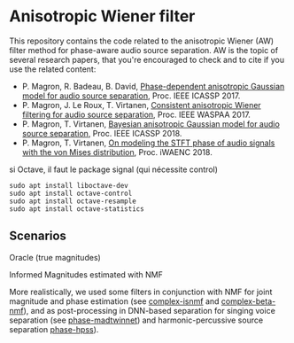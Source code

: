 #  Anisotropic Wiener filter

This repository contains the code related to the anisotropic Wiener (AW) filter method for phase-aware audio source separation. AW is the topic of several research papers, that you're encouraged to check and to cite if you use the related content:

- P. Magron, R. Badeau, B. David, [Phase-dependent anisotropic Gaussian model for audio source separation](https://hal.archives-ouvertes.fr/hal-01416355), Proc. IEEE ICASSP 2017.
- P. Magron, J. Le Roux, T. Virtanen, [Consistent anisotropic Wiener filtering for audio source separation](https://hal.archives-ouvertes.fr/hal-01593126), Proc. IEEE WASPAA 2017.
- P. Magron, T. Virtanen, [Bayesian anisotropic Gaussian model for audio source separation](https://hal.archives-ouvertes.fr/hal-01632081), Proc. IEEE ICASSP 2018.
- P. Magron, T. Virtanen, [On modeling the STFT phase of audio signals with the von Mises distribution](https://hal.archives-ouvertes.fr/hal-01763147), Proc. iWAENC 2018.


si Octave, il faut le package signal (qui nécessite control)

	sudo apt install liboctave-dev
	sudo apt install octave-control
	sudo apt install octave-resample
	sudo apt install octave-statistics




## Scenarios

Oracle
(true magnitudes)

Informed
Magnitudes estimated with NMF

More realistically, we used some filters in conjunction with NMF for joint magnitude and phase estimation (see [complex-isnmf](https://github.com/magronp/complex-isnmf) and [complex-beta-nmf](https://github.com/magronp/complex-beta-nmf)), and as post-processing in DNN-based separation for singing voice separation (see [phase-madtwinnet](https://github.com/magronp/phase-madtwinnet)) and harmonic-percussive source separation [phase-hpss](https://github.com/magronp/phase-hpss)).



